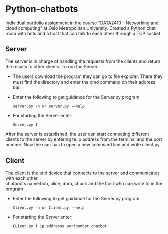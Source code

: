 # Python-chatbots

Individual portfolio assignment in the course "DATA2410 - Networking and cloud computing" at Oslo Metropolitan University.
Created a Python chat room with bots and a host that can talk to each other through a TCP socket

## Server 
The server is in charge of handling the requests from the clients and return the results to
other clients.
To run the Server: 
* The users download the program they can go to file explorer. There they must find the
  directory and enter the cmd command on their address bar.
* Enter the following to get guidance for the Server.py program

  ```
  server.py -h or server.py -–help
  ```
* For starting the Server enter:
  ```
  Server.py 1
  ```
  

After the server is established, the user can start connecting different clients to the server by entering te Ip address from the terminal and the port number.
Now the user has to open a new command line and write client.py

## Client
The client is the end device that connects to the server and communicates with each other. <br/>
chatboots name:bob, alice, dora, chuck and the host who can write to in the program
* Enter the following to get guidance for the Server.py program

  ```
  Client.py -h or Client.py -–help
  ```
* For starting the Server enter:
  ```
  CLient.py 1 ip addresse portnumber chatbot
  ```
  